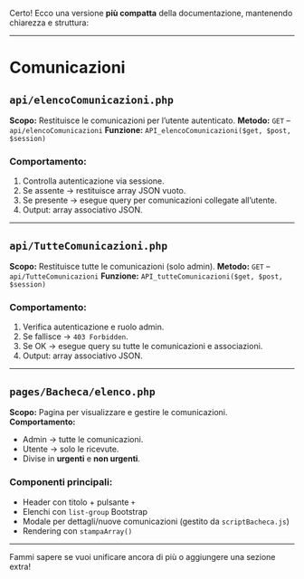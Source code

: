 Certo! Ecco una versione **più compatta** della documentazione, mantenendo chiarezza e struttura:

---

# Comunicazioni

## `api/elencoComunicazioni.php`

**Scopo:** Restituisce le comunicazioni per l’utente autenticato.
**Metodo:** `GET` – `api/elencoComunicazioni`
**Funzione:** `API_elencoComunicazioni($get, $post, $session)`

### Comportamento:

1. Controlla autenticazione via sessione.
2. Se assente → restituisce array JSON vuoto.
3. Se presente → esegue query per comunicazioni collegate all’utente.
4. Output: array associativo JSON.

---

## `api/TutteComunicazioni.php`

**Scopo:** Restituisce tutte le comunicazioni (solo admin).
**Metodo:** `GET` – `api/TutteComunicazioni`
**Funzione:** `API_tutteComunicazioni($get, $post, $session)`

### Comportamento:

1. Verifica autenticazione e ruolo admin.
2. Se fallisce → `403 Forbidden`.
3. Se OK → esegue query su tutte le comunicazioni e associazioni.
4. Output: array associativo JSON.

---

## `pages/Bacheca/elenco.php`

**Scopo:** Pagina per visualizzare e gestire le comunicazioni.
**Comportamento:**

* Admin → tutte le comunicazioni.
* Utente → solo le ricevute.
* Divise in **urgenti** e **non urgenti**.

### Componenti principali:

* Header con titolo + pulsante `+`
* Elenchi con `list-group` Bootstrap
* Modale per dettagli/nuove comunicazioni (gestito da `scriptBacheca.js`)
* Rendering con `stampaArray()`

---

Fammi sapere se vuoi unificare ancora di più o aggiungere una sezione extra!
